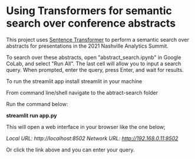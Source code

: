 # Using Transformers for semantic search over conference abstracts

This project uses [Sentence Transformer](https://huggingface.co/sentence-transformers/multi-qa-MiniLM-L6-cos-v1) to perform a semantic search over abstracts for presentations in the 2021 Nashville Analytics Summit.

To search over these abstracts, open "abstract_search.ipynb" in Google CoLab, and select "Run All". The last cell will allow you to input a search query. When prompted, enter the query, press Enter, and wait for results.

To run the streamlit app install streamlit in your machine

From command line/shell navigate to the abtract-search folder

Run the command below:

**streamlit run app.py**

This will open a web interface in your browser like the one below;

 *Local URL: http://localhost:8502*
  *Network URL: http://192.168.0.11:8502*
  
  Or click the link above and you can enter your query.




